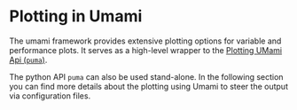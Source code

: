 # Plotting in Umami

The umami framework provides extensive plotting options for variable and performance plots.
It serves as a high-level wrapper to the [Plotting UMami Api (`puma`)](https://github.com/umami-hep/puma/).

The python API `puma` can also be used stand-alone. In the following section you can find more details about the plotting using Umami to steer the output via configuration files.